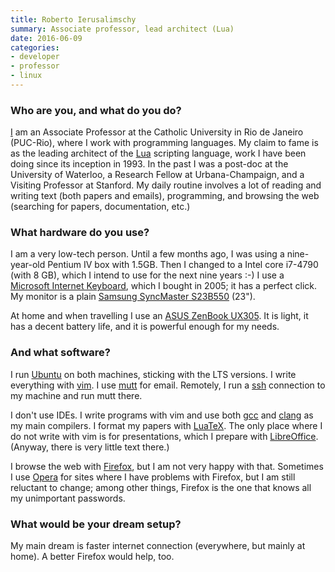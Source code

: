 ```yaml
---
title: Roberto Ierusalimschy
summary: Associate professor, lead architect (Lua)
date: 2016-06-09
categories:
- developer
- professor
- linux
---
```


### Who are you, and what do you do?

[I](http://www.inf.puc-rio.br/~roberto/ "Roberto's PUC-Rio page.") am an Associate Professor at the Catholic University in Rio de Janeiro (PUC-Rio), where I work with programming languages. My claim to fame is as the leading architect of the [Lua][] scripting language, work I have been doing since its inception in 1993. In the past I was a post-doc at the University of Waterloo, a Research Fellow at Urbana-Champaign, and a Visiting Professor at Stanford. My daily routine involves a lot of reading and writing text (both papers and emails), programming, and browsing the web (searching for papers, documentation, etc.)

### What hardware do you use?

I am a very low-tech person. Until a few months ago, I was using a nine-year-old Pentium IV box with 1.5GB. Then I changed to a Intel core i7-4790 (with 8 GB), which I intend to use for the next nine years :-) I use a [Microsoft Internet Keyboard][internet-keyboard], which I bought in 2005; it has a perfect click. My monitor is a plain [Samsung SyncMaster S23B550][syncmaster-s23b550v] (23").

At home and when travelling I use an [ASUS ZenBook UX305][zenbook-ux305]. It is light, it has a decent battery life, and it is powerful enough for my needs.

### And what software?

I run [Ubuntu][] on both machines, sticking with the LTS versions. I write everything with [vim][]. I use [mutt][] for email. Remotely, I run a [ssh][] connection to my machine and run mutt there.

I don't use IDEs. I write programs with vim and use both [gcc][] and [clang][] as my main compilers. I format my papers with [LuaTeX][]. The only place where I do not write with vim is for presentations, which I prepare with [LibreOffice][]. (Anyway, there is very little text there.)

I browse the web with [Firefox][], but I am not very happy with that. Sometimes I use [Opera][] for sites where I have problems with Firefox, but I am still reluctant to change; among other things, Firefox is the one that knows all my unimportant passwords.

### What would be your dream setup?

My main dream is faster internet connection (everywhere, but mainly at home). A better Firefox would help, too.

[clang]: https://clang.llvm.org/ "A C/C++ frontend for the LLVM compiler."
[firefox]: https://www.mozilla.org/en-US/firefox/new/ "A cross-platform open-source web browser."
[gcc]: http://gcc.gnu.org/ "Code compiler frontends."
[internet-keyboard]: http://web.archive.org/web/20221205192100/https://www.amazon.com/Microsoft-Internet-Keyboard-PS-Interface/dp/B00002MZ8G "A keyboard."
[libreoffice]: https://www.libreoffice.org/ "A free, open-source productivity suit."
[lua]: http://www.lua.org/ "An interpreted scripting language."
[luatex]: http://www.luatex.org/ "A TeX-based typesetting system with Lua support."
[mutt]: http://www.mutt.org/ "A command-line email client."
[opera]: http://web.archive.org/web/20221227050003/https://www.opera.com/ "A cross-platform web browser."
[ssh]: https://en.wikipedia.org/wiki/Secure_Shell "A command-line tool for secure remote connections."
[syncmaster-s23b550v]: http://web.archive.org/web/20151230103830/http://www.amazon.com:80/Samsung-S23B550V-23-Inch-LED-Lit-Monitor/dp/B007TO3EK8? "A 23 inch LCD screen."
[ubuntu]: https://ubuntu.com/ "A Unix distribution."
[vim]: https://www.vim.org/ "A command-line text editor."
[zenbook-ux305]: https://www.amazon.com/UX305-13-Inch-Laptop-PREVIOUS-MODEL/dp/B00SGS7ZH4 "A 13.3 inch PC laptop."
